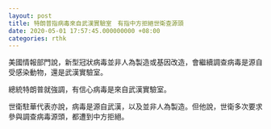 ```yaml
---
layout: post
title: 特朗普指病毒來自武漢實驗室　有指中方拒絕世衛查源頭
date: 2020-05-01 17:57:45.000000000 +08:00
categories: rthk
---
```


美國情報部門說，新型冠狀病毒並非人為製造或基因改造，會繼續調查病毒是源自受感染動物，還是武漢實驗室。

總統特朗普就強調，有信心病毒是來自武漢實驗室。

世衛駐華代表亦說，病毒是源自武漢，以及並非人為製造。但他說，世衛多次要求參與調查病毒源頭，都遭到中方拒絕。
